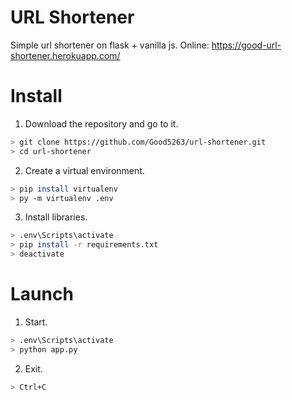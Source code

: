 # URL Shortener
Simple url shortener on flask + vanilla js.
Online: https://good-url-shortener.herokuapp.com/

# Install
1) Download the repository and go to it.
```bash
> git clone https://github.com/Good5263/url-shortener.git
> cd url-shortener
```
2) Create a virtual environment.
```bash
> pip install virtualenv
> py -m virtualenv .env
```
3) Install libraries.
```bash 
> .env\Scripts\activate
> pip install -r requirements.txt
> deactivate
```

# Launch
1) Start.
```bash
> .env\Scripts\activate
> python app.py
```
2) Exit.
```bash
> Ctrl+C  
```
